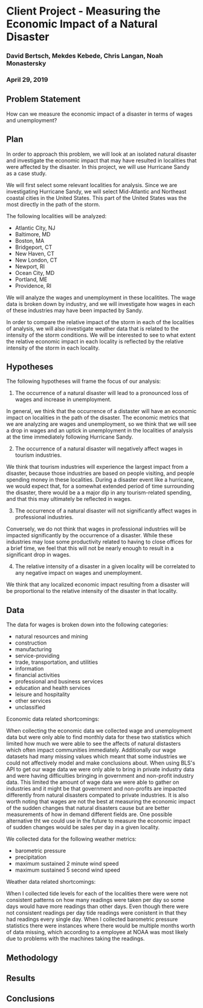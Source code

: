 # Client Project - Measuring the Economic Impact of a Natural Disaster

### David Bertsch, Mekdes Kebede, Chris Langan, Noah Monastersky

### April 29, 2019

## Problem Statement

How can we measure the economic impact of a disaster in terms of wages and unemployment?

## Plan

In order to approach this problem, we will look at an isolated natural disaster and investigate the economic impact that may have resulted in localities that were affected by the disaster. In this project, we will use Hurricane Sandy as a case study.

We will first select some relevant localities for analysis. Since we are investigating Hurricane Sandy, we will select Mid-Atlantic and Northeast coastal cities in the United States. This part of the United States was the most directly in the path of the storm.

The following localities will be analyzed:

- Atlantic City, NJ
- Baltimore, MD
- Boston, MA
- Bridgeport, CT
- New Haven, CT
- New London, CT
- Newport, RI
- Ocean City, MD
- Portland, ME
- Providence, RI

We will analyze the wages and unemployment in these localitites. The wage data is broken down by industry, and we will investigate how wages in each of these industries may have been impacted by Sandy.

In order to compare the relative impact of the storm in each of the localities of analysis, we will also investigate weather data that is related to the intensity of the storm conditions. We will be interested to see to what extent the relative economic impact in each locality is reflected by the relative intensity of the storm in each locality.

## Hypotheses

The following hypotheses will frame the focus of our analysis:

1. The occurrence of a natural disaster will lead to a pronounced loss of wages and increase in unemployment.

In general, we think that the occurrence of a distaster will have an economic impact on localities in the path of the disaster. The economic metrics that we are analyzing are wages and unemployment, so we think that we will see a drop in wages and an uptick in unemployment in the localities of analysis at the time immediately following Hurricane Sandy.

2. The occurrence of a natural disaster will negatively affect wages in tourism industries.

We think that tourism industries will experience the largest impact from a disaster, because those industries are based on people visiting, and people spending money in these localities. During a disaster event like a hurricane, we would expect that, for a somewhat extended period of time surrounding the disaster, there would be a a major dip in any tourism-related spending, and that this may ultimately be reflected in wages.

3. The occurrence of a natural disaster will not significantly affect wages in professional industries. 

Conversely, we do not think that wages in professional industries will be impacted significantly by the occurrence of a disaster. While these industries may lose some productivity related to having to close offices for a brief time, we feel that this will not be nearly enough to result in a significant drop in wages.

4. The relative intensity of a disaster in a given locality will be correlated to any negative impact on wages and unemployment.

We think that any localized economic impact resulting from a disaster will be proportional to the relative intensity of the disaster in that locality.

## Data

The data for wages is broken down into the following categories:

- natural resources and mining
- construction
- manufacturing
- service-providing
- trade, transportation, and utilities
- information
- financial activities
- professional and business services
- education and health services
- leisure and hospitality
- other services
- unclassified

Economic data related shortcomings:

When collecting the economic data we collected wage and unemployment data but were only able to find monthly data for these two statistics which limited how much we were able to see the affects of natural distasters which often impact communities immediately. Additionally our wage datasets had many missing values which meant that some industries we could not affectively model and make conclusions about. When using BLS's API to get our wage data we were only able to bring in private industry data and were having difficulties bringing in government and non-profit industry data. This limited the amount of wage data we were able to gather on industries and it might be that government and non-profits are impacted differently from natural disasters compated to private industries. It is also worth noting that wages are not the best at measuring the economic impact of the sudden changes that natural disasters cause but are better measurements of how in demand different fields are. One possible alternative tht we could use in the future to measure the economic impact of sudden changes would be sales per day in a given locality.

We collected data for the following weather metrics:

- barometric pressure
- precipitation
- maximum sustained 2 minute wind speed
- maximum sustained 5 second wind speed

Weather data related shortcomings: 

When I collected tide levels for each of the localities there were were not consistent patterns on how many readings were taken per day so some days would have more readings than other days. Even though there were not consistent readings per day tide readings were conistent in that they had readings every single day. When I collected barometric pressure statistics there were instances where there would be multiple months worth of data missing, which according to a employee at NOAA was most likely due to problems with the machines taking the readings. 

## Methodology



## Results



## Conclusions
